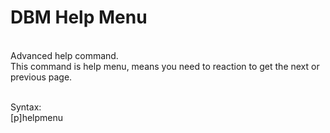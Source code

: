 # DBM Help Menu
<br>Advanced help command.
<br>This command is help menu, means you need to reaction to get the next or previous page.

<br>Syntax:
<br>[p]helpmenu
